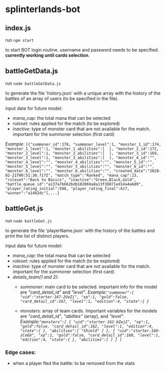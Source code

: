 # splinterlands-bot

## index.js

run `npm start`

to start BOT login routine. username and password needs to be specified. **currently working until cards selection**.

## battleGetData.js

run `node battleGetData.js`

to generate the file 'history.json' with a unique array with the history of the battles of an array of users (to be specified in the file).

input data for future model:

- _mana_cap_: the total mana that can be selected
- _ruleset_: rules applied for the match (to be explored)
- _inactive_: type of monster card that are not available for the match. important for the summoner selection (first card)

_Example_: `[{"summoner_id":178,
      "summoner_level":1,
      "monster_1_id":174,
      "monster_1_level":1,
      "monster_1_abilities":[  ],
      "monster_2_id":172,
      "monster_2_level":1,
      "monster_2_abilities":[  ],
      "monster_3_id":169,
      "monster_3_level":1,
      "monster_3_abilities":[  ],
      "monster_4_id":"",
      "monster_4_level":"",
      "monster_4_abilities":"",
      "monster_5_id":"",
      "monster_5_level":"",
      "monster_5_abilities":"",
      "monster_6_id":"",
      "monster_6_level":"",
      "monster_6_abilities":"",
      "created_date":"2020-02-21T00:51:30.717Z",
      "match_type":"Ranked",
      "mana_cap":13,
      "ruleset":"Back to Basics",
      "inactive":"Green,Black,Gold",
      "battle_queue_id":"a137a7b662bdb182069a8a13f36071ed14a4a6d9",
      "player_rating_initial":596,
      "player_rating_final":617,
      "winner":"a1492dc"],...}` 


## battleGet.js

run `node battleGet.js`

to generate the file 'playerName.json' with the history of the battles and print the list of distinct players.

input data for future model:

- _mana_cap_: the total mana that can be selected
- _ruleset_: rules applied for the match (to be explored)
- _inactive_: type of monster card that are not available for the match. important for the summoner selection (first card)
- _details_team(1 and 2)_:
  - _summoner_: main card to be selected. important info for the model are _"card_detail_id"_ and _"level"_.
    _Example:`"summoner":{ "uid":"starter-167-2UoZi", "xp":1, "gold":false, "card_detail_id":167, "level":1, "edition":4, "state":{ }`_

  - _monsters_: array of team cards. Important variables for the models are _"card_detail_id"_, _"abilites"_ (array), and _"level"_.
    _Example:`"monsters":[ { "uid":"starter-162-bZwj2", "xp":1, "gold":false, "card_detail_id":162, "level":1, "edition":4, "state":{ }, "abilities":[ "Shield" ] }, { "uid":"starter-160-zCoGb", "xp":1, "gold":false, "card_detail_id":160, "level":1, "edition":4, "state":{ }, "abilities":[ ] } ]`_

### Edge cases:

- when a player fled the battle: to be removed from the stats
